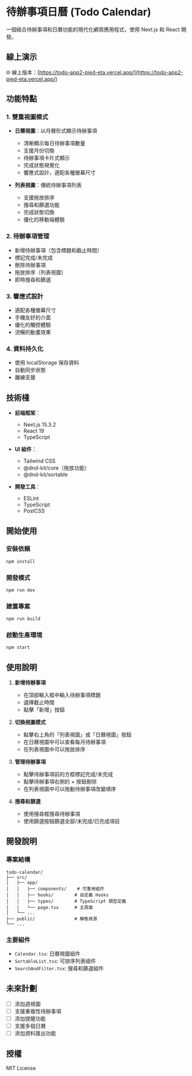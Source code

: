 # 待辦事項日曆 (Todo Calendar)

一個結合待辦事項和日曆功能的現代化網頁應用程式，使用 Next.js 和 React 開發。

## 線上演示

🌐 線上版本：[https://todo-app2-pied-eta.vercel.app/](https://todo-app2-pied-eta.vercel.app/)

## 功能特點

### 1. 雙重視圖模式

- **日曆視圖**：以月曆形式顯示待辦事項

  - 清晰顯示每日待辦事項數量
  - 支援月份切換
  - 待辦事項卡片式顯示
  - 完成狀態視覺化
  - 響應式設計，適配各種螢幕尺寸

- **列表視圖**：傳統待辦事項列表
  - 支援拖放排序
  - 搜尋和篩選功能
  - 完成狀態切換
  - 優化的移動端體驗

### 2. 待辦事項管理

- 新增待辦事項（包含標題和截止時間）
- 標記完成/未完成
- 刪除待辦事項
- 拖放排序（列表視圖）
- 即時搜尋和篩選

### 3. 響應式設計

- 適配各種螢幕尺寸
- 手機友好的介面
- 優化的觸控體驗
- 流暢的動畫效果

### 4. 資料持久化

- 使用 localStorage 保存資料
- 自動同步狀態
- 離線支援

## 技術棧

- **前端框架**：

  - Next.js 15.3.2
  - React 19
  - TypeScript

- **UI 組件**：

  - Tailwind CSS
  - @dnd-kit/core（拖放功能）
  - @dnd-kit/sortable

- **開發工具**：
  - ESLint
  - TypeScript
  - PostCSS

## 開始使用

### 安裝依賴

```bash
npm install
```

### 開發模式

```bash
npm run dev
```

### 建置專案

```bash
npm run build
```

### 啟動生產環境

```bash
npm start
```

## 使用說明

1. **新增待辦事項**

   - 在頂部輸入框中輸入待辦事項標題
   - 選擇截止時間
   - 點擊「新增」按鈕

2. **切換視圖模式**

   - 點擊右上角的「列表視圖」或「日曆視圖」按鈕
   - 在日曆視圖中可以查看每月待辦事項
   - 在列表視圖中可以拖放排序

3. **管理待辦事項**

   - 點擊待辦事項前的方框標記完成/未完成
   - 點擊待辦事項右側的 × 按鈕刪除
   - 在列表視圖中可以拖動待辦事項改變順序

4. **搜尋和篩選**
   - 使用搜尋框搜尋待辦事項
   - 使用篩選按鈕篩選全部/未完成/已完成項目

## 開發說明

### 專案結構

```
todo-calendar/
├── src/
│   ├── app/
│   │   ├── components/    # 可重用組件
│   │   ├── hooks/        # 自定義 Hooks
│   │   ├── types/        # TypeScript 類型定義
│   │   └── page.tsx      # 主頁面
│   └── ...
├── public/               # 靜態資源
└── ...
```

### 主要組件

- `Calendar.tsx`: 日曆視圖組件
- `SortableList.tsx`: 可排序列表組件
- `SearchAndFilter.tsx`: 搜尋和篩選組件

## 未來計劃

- [ ] 添加週視圖
- [ ] 支援重複性待辦事項
- [ ] 添加提醒功能
- [ ] 支援多個日曆
- [ ] 添加資料匯出功能

## 授權

MIT License
